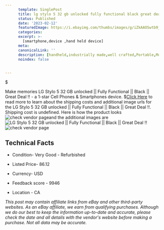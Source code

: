 ```yaml
---
      template: SinglePost
      title: lg stylo 5 32 gb unlocked fully functional black great deal 
      status: Published
      date: '2023-02-12'
      featuredImage: https://i.ebayimg.com/thumbs/images/g/iZkAAOSwtb9j5VxG/s-l225.jpg
      categories: 
      excerpt: >-
        [smartphone,device ,hand held device]
      meta:
      canonicalLink: ''
      description: [handheld,industrially made,well crafted,Portable,Mobile,Compact,Convenient,Lightweight,Maneuverable,Man-portable,Miniature,Carriable,Hand-held,Light,Holdable,Transportable,Mobile device,Pocket-sized,On-the-go,Wireless,Cordless,Compact size,Convenient size, smartphone,device ,hand held device]
      noindex: false
      
        
---
```

$

Make memories LG Stylo 5 32 GB unlocked || Fully Functional || Black || Great Deal !! - a 1-star Cell Phones & Smartphones device.
$[Click Here](https://www.ebay.com/itm/115123852904?hash=item1acdea9668%3Ag%3AiZkAAOSwtb9j5VxG&mkevt=1&mkcid=1&mkrid=711-53200-19255-0&campid=%253CePNCampaignId%253E&customid=%253CreferenceId%253E&toolid=10049) to read more to learn about the shipping costs and additional image urls for the LG Stylo 5 32 GB unlocked || Fully Functional || Black || Great Deal !!. Shipping cost is undefined. Here is how the product looks ![check vendor page](https://i.ebayimg.com/thumbs/images/g/iZkAAOSwtb9j5VxG/s-l225.jpg)and the additional images are![LG Stylo 5 32 GB unlocked || Fully Functional || Black || Great Deal !!](https://i.ebayimg.com/images/g/iZkAAOSwtb9j5VxG/s-l500.jpg)![check vendor page](https://origin-galleryplus.ebayimg.com/ws/web/115123852904_2_0_1/225x225.jpg,https://origin-galleryplus.ebayimg.com/ws/web/115123852904_3_0_1/225x225.jpg)



 ## Technical Facts 



     
      

 - Condition- Very Good - Refurbished 


      

 - Listed Price- 86.12 


      

 - Currency- USD 


      

 - Feedback score - 9946 


      

 - Location - CA 


      
      

 *_This post may contain affiliate links from eBay and other third-party websites. As an eBay affiliate, we earn from qualifying purchases. Although we do our best to keep the information up-to-date and accurate, please check the date and all details with the vendor's website before making a purchase. Not all data may be accurate._*






